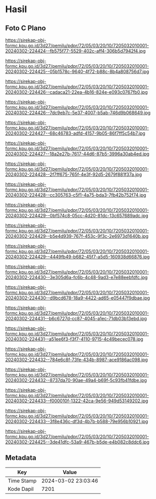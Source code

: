 # Hasil

## Foto C Plano

https://sirekap-obj-formc.kpu.go.id/3d27/pemilu/pdpr/72/05/03/20/10/7205032010001-20240302-224424--fb575f77-5529-402c-aff4-306b5d7942f4.jpg

https://sirekap-obj-formc.kpu.go.id/3d27/pemilu/pdpr/72/05/03/20/10/7205032010001-20240302-224425--05b1578c-9640-4f72-b88c-8b4a808756d7.jpg

https://sirekap-obj-formc.kpu.go.id/3d27/pemilu/pdpr/72/05/03/20/10/7205032010001-20240302-224426--cadaca21-22ea-4b16-824e-e093c0767fb0.jpg

https://sirekap-obj-formc.kpu.go.id/3d27/pemilu/pdpr/72/05/03/20/10/7205032010001-20240302-224426--7dc9eb7c-5e37-4007-b5ab-746d9b068649.jpg

https://sirekap-obj-formc.kpu.go.id/3d27/pemilu/pdpr/72/05/03/20/10/7205032010001-20240302-224427--68c46783-adfd-4157-9b05-86f7ff5c54b7.jpg

https://sirekap-obj-formc.kpu.go.id/3d27/pemilu/pdpr/72/05/03/20/10/7205032010001-20240302-224427--18a2e27b-7617-44d6-87b5-3996a30ab4ed.jpg

https://sirekap-obj-formc.kpu.go.id/3d27/pemilu/pdpr/72/05/03/20/10/7205032010001-20240302-224428--2f7ff675-765f-4e3f-92d5-2679f881f37a.jpg

https://sirekap-obj-formc.kpu.go.id/3d27/pemilu/pdpr/72/05/03/20/10/7205032010001-20240302-224428--cc305763-c5f1-4a75-bda3-7fb42b752f74.jpg

https://sirekap-obj-formc.kpu.go.id/3d27/pemilu/pdpr/72/05/03/20/10/7205032010001-20240302-224429--0bf574c8-05cc-4d20-81dc-13c657689adc.jpg

https://sirekap-obj-formc.kpu.go.id/3d27/pemilu/pdpr/72/05/03/20/10/7205032010001-20240302-224429--b5e4d939-767f-453c-9f3c-2e6973d1640b.jpg

https://sirekap-obj-formc.kpu.go.id/3d27/pemilu/pdpr/72/05/03/20/10/7205032010001-20240302-224429--4449fb49-b682-45f7-a5d5-160938d66876.jpg

https://sirekap-obj-formc.kpu.go.id/3d27/pemilu/pdpr/72/05/03/20/10/7205032010001-20240302-224430--3e305d6a-fc6b-4c48-9ad3-e7e88eebfdfc.jpg

https://sirekap-obj-formc.kpu.go.id/3d27/pemilu/pdpr/72/05/03/20/10/7205032010001-20240302-224430--d9bcd678-18a9-4422-ad65-e05447f9dbae.jpg

https://sirekap-obj-formc.kpu.go.id/3d27/pemilu/pdpr/72/05/03/20/10/7205032010001-20240302-224431--b6c6727d-cc87-4045-a1ec-71db03b13ebd.jpg

https://sirekap-obj-formc.kpu.go.id/3d27/pemilu/pdpr/72/05/03/20/10/7205032010001-20240302-224431--a51ee6f3-f3f7-4110-9715-4c49becec078.jpg

https://sirekap-obj-formc.kpu.go.id/3d27/pemilu/pdpr/72/05/03/20/10/7205032010001-20240302-224432--784e6c8f-73fe-434b-8987-ace9186ac098.jpg

https://sirekap-obj-formc.kpu.go.id/3d27/pemilu/pdpr/72/05/03/20/10/7205032010001-20240302-224432--8737da70-90ae-49a4-b69f-5c93fb41fdbe.jpg

https://sirekap-obj-formc.kpu.go.id/3d27/pemilu/pdpr/72/05/03/20/10/7205032010001-20240302-224433--f000010f-1322-42ca-9e56-949d53149202.jpg

https://sirekap-obj-formc.kpu.go.id/3d27/pemilu/pdpr/72/05/03/20/10/7205032010001-20240302-224433--3f8e436c-df3d-4b7b-b588-79e956b10921.jpg

https://sirekap-obj-formc.kpu.go.id/3d27/pemilu/pdpr/72/05/03/20/10/7205032010001-20240302-224425--3de41dfc-53a9-467b-b5de-e4b082c8ddc6.jpg


## Metadata

| Key        | Value               |
| ---------- | ------------------- |
| Time Stamp | 2024-03-02 23:03:46 |
| Kode Dapil | 7201                |



